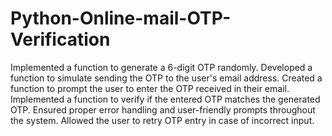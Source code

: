 # Python-Online-mail-OTP-Verification

Implemented a function to generate a 6-digit OTP randomly.
Developed a function to simulate sending the OTP to the user's email address.
Created a function to prompt the user to enter the OTP received in their email.
Implemented a function to verify if the entered OTP matches the generated OTP.
Ensured proper error handling and user-friendly prompts throughout the system.
Allowed the user to retry OTP entry in case of incorrect input.
